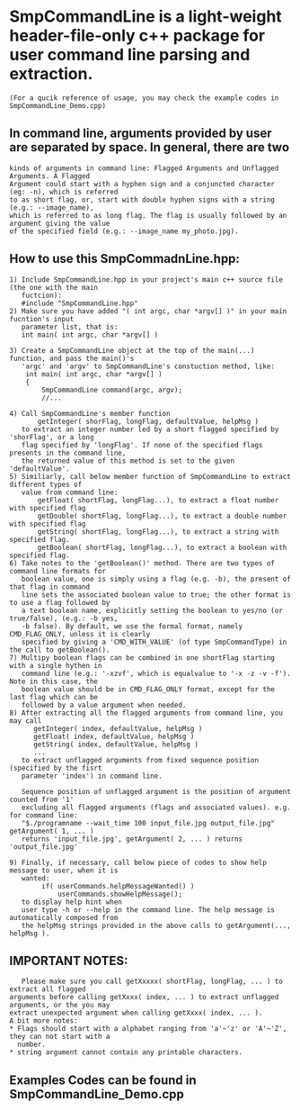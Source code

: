 # SmpCommandLine is a light-weight header-file-only c++ package for user command line parsing and extraction.

    (For a qucik reference of usage, you may check the example codes in SmpCommandLine_Demo.cpp)
  
  ## In command line, arguments provided by user are separated by space. In general, there are two 
    kinds of arguments in command line: Flagged Arguments and Unflagged Arguments. A Flagged 
    Argument could start with a hyphen sign and a conjuncted character (eg: -n), which is referred
    to as short flag, or, start with double hyphen signs with a string (e.g.: --image_name), 
    which is referred to as long flag. The flag is usually followed by an argument giving the value
    of the specified field (e.g.: --image_name my_photo.jpg).
  ## How to use this SmpCommadnLine.hpp:
    1) Include SmpCommandLine.hpp in your project's main c++ source file (the one with the main 
       fuctcion):
       #include "SmpCommandLine.hpp"
    2) Make sure you have added "( int argc, char *argv[] )" in your main fucntion's input 
       parameter list, that is: 
       int main( int argc, char *argv[] ) 
    
    3) Create a SmpCommandLine object at the top of the main(...) function, and pass the main()'s
       'argc' and 'argv' to SmpCommandLine's constuction method, like: 
        int main( int argc, char *argv[] ) 
        {
            SmpCommandLine command(argc, argv); 
            //...
        
    4) Call SmpCommandLine's member function
           getInteger( shorFlag, longFlag, defaultValue, helpMsg )
       to extract an integer number led by a short flagged specified by 'shorFlag', or a long 
       flag specified by 'longFlag'. If none of the specified flags presents in the command line,
       the returned value of this method is set to the given 'defaultValue'.
    5) Similiarly, call below member function of SmpCommandLine to extract different types of 
       value from command line:
           getFloat( shortFlag, longFlag...), to extract a float number with specified flag
           getDouble( shortFlag, longFlag...), to extract a double number with specified flag
           getString( shortFlag, longFlag...), to extract a string with specified flag. 
           getBoolean( shortFlag, longFlag...), to extract a boolean with specified flag. 
    6) Take notes to the 'getBoolean()' method. There are two types of command line formats for 
       boolean value, one is simply using a flag (e.g. -b), the present of that flag in command
       line sets the associated boolean value to true; the other format is to use a flag followed by  
       a text boolean name, explicitly setting the boolean to yes/no (or true/false), (e.g.: -b yes, 
       -b false). By default, we use the formal format, namely CMD_FLAG_ONLY, unless it is clearly
       specified by giving a 'CMD_WITH_VALUE' (of type SmpCommandType) in the call to getBoolean().
    7) Multipy boolean flags can be combined in one shortFlag starting with a single hythen in 
       command line (e.g.: '-xzvf', which is equalvalue to '-x -z -v -f'). Note in this case, the 
       boolean value should be in CMD_FLAG_ONLY format, except for the last flag which can be 
       followed by a value argument when needed.
    8) After extracting all the flagged arguments from command line, you may call 
          getInteger( index, defaultValue, helpMsg )
          getFloat( index, defaultValue, helpMsg )
          getString( index, defaultValue, helpMsg )
          ...
       to extract unflagged arguments from fixed sequence position (specified by the fisrt 
       parameter 'index') in command line. 
       
       Sequence position of unflagged argument is the position of argument counted from '1' 
       excluding all flagged arguments (flags and associated values). e.g. for command line: 
       "$./programname --wait_time 100 input_file.jpg output_file.jpg" getArgument( 1, ... ) 
       returns 'input_file.jpg', getArgument( 2, ... ) returns 'output_file.jpg' 
      
    9) Finally, if necessary, call below piece of codes to show help message to user, when it is 
       wanted:
            if( userCommands.helpMessageWanted() )
                userCommands.showHelpMessage();
       to display help hint when 
       user type -h or --help in the command line. The help message is automatically composed from 
       the helpMsg strings provided in the above calls to getArgument(..., helpMsg ).
  
  ## IMPORTANT NOTES: 
       Please make sure you call getXxxxx( shortFlag, longFlag, ... ) to extract all flagged 
    arguments before calling getXxxx( index, ... ) to extract unflagged arguments, or the you may 
    extract unexpected argument when calling getXxxx( index, ... ). 
    A bit more notes:
    * Flags should start with a alphabet ranging from 'a'~'z' or 'A'~'Z', they can not start with a
      number.
    * string argument cannot contain any printable characters.
  
  ## Examples Codes can be found in SmpCommandLine_Demo.cpp
  
